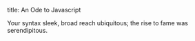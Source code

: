 title: An Ode to Javascript

Your syntax sleek,
broad reach ubiquitous;
the rise to fame
was serendipitous.